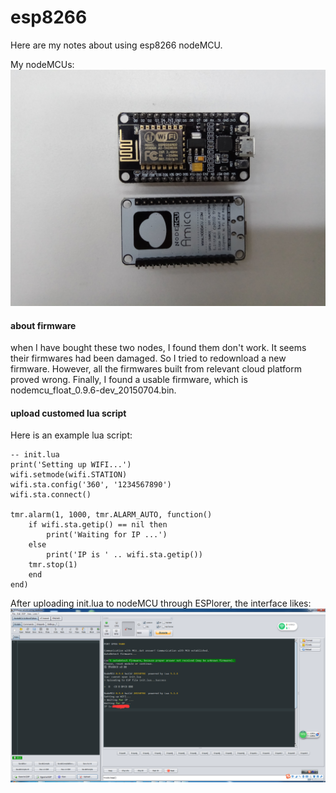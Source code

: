 # esp8266

Here are my notes about using esp8266 nodeMCU.

My nodeMCUs:
![image](https://github.com/spenghui/esp8266/blob/master/mynodeMCU.jpg)

#### about firmware

when I have bought these two nodes, I found them don't work. It seems their firmwares had been damaged. So I tried to redownload a new firmware. However, all the firmwares built from relevant cloud platform proved wrong.
Finally, I found a usable firmware, which is nodemcu_float_0.9.6-dev_20150704.bin. 


#### upload customed lua script
Here is an example lua script:
```
-- init.lua
print('Setting up WIFI...')
wifi.setmode(wifi.STATION)
wifi.sta.config('360', '1234567890')
wifi.sta.connect()

tmr.alarm(1, 1000, tmr.ALARM_AUTO, function()
    if wifi.sta.getip() == nil then
        print('Waiting for IP ...')
    else
        print('IP is ' .. wifi.sta.getip())
    tmr.stop(1)
    end
end)
```
After uploading init.lua to nodeMCU through ESPlorer, the interface likes:
![image](https://github.com/spenghui/esp8266/blob/master/upload_lua_init.png)
